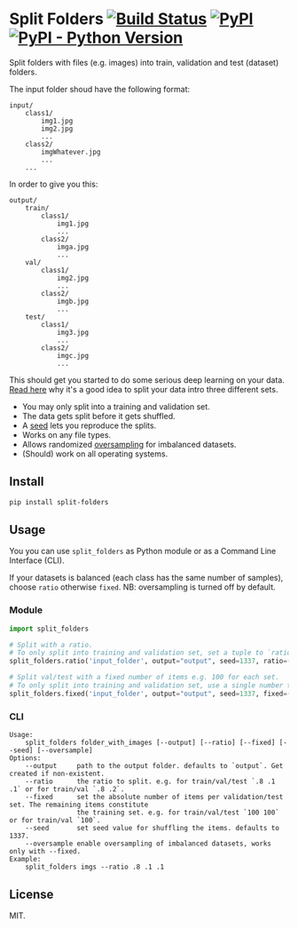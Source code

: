 # Split Folders [![Build Status](https://travis-ci.com/jfilter/split-folders.svg?branch=master)](https://travis-ci.com/jfilter/split-folders) [![PyPI](https://img.shields.io/pypi/v/split-folders.svg)](https://pypi.org/project/split-folders/) [![PyPI - Python Version](https://img.shields.io/pypi/pyversions/split-folders.svg)](https://pypi.org/project/split-folders/)

Split folders with files (e.g. images) into train, validation and test (dataset) folders.

The input folder shoud have the following format:

```
input/
    class1/
        img1.jpg
        img2.jpg
        ...
    class2/
        imgWhatever.jpg
        ...
    ...
```

In order to give you this:

```
output/
    train/
        class1/
            img1.jpg
            ...
        class2/
            imga.jpg
            ...
    val/
        class1/
            img2.jpg
            ...
        class2/
            imgb.jpg
            ...
    test/
        class1/
            img3.jpg
            ...
        class2/
            imgc.jpg
            ...
```

This should get you started to do some serious deep learning on your data. [Read here](https://stats.stackexchange.com/questions/19048/what-is-the-difference-between-test-set-and-validation-set) why it's a good idea to split your data intro three different sets.

-   You may only split into a training and validation set.
-   The data gets split before it gets shuffled.
-   A [seed](https://docs.python.org/3/library/random.html#random.seed) lets you reproduce the splits.
-   Works on any file types.
-   Allows randomized [oversampling](https://en.wikipedia.org/wiki/Oversampling_and_undersampling_in_data_analysis) for imbalanced datasets.
-   (Should) work on all operating systems.

## Install

```bash
pip install split-folders
```

## Usage

You you can use `split_folders` as Python module or as a Command Line Interface (CLI).

If your datasets is balanced (each class has the same number of samples), choose `ratio` otherwise `fixed`. NB: oversampling is turned off by default.

### Module

```python
import split_folders

# Split with a ratio.
# To only split into training and validation set, set a tuple to `ratio`, i.e, `(.8, .2)`.
split_folders.ratio('input_folder', output="output", seed=1337, ratio=(.8, .1, .1)) # default values

# Split val/test with a fixed number of items e.g. 100 for each set.
# To only split into training and validation set, use a single number to `fixed`, i.e., `10`.
split_folders.fixed('input_folder', output="output", seed=1337, fixed=(100, 100), oversample=False) # default values
```

### CLI

```
Usage:
    split_folders folder_with_images [--output] [--ratio] [--fixed] [--seed] [--oversample]
Options:
    --output     path to the output folder. defaults to `output`. Get created if non-existent.
    --ratio      the ratio to split. e.g. for train/val/test `.8 .1 .1` or for train/val `.8 .2`.
    --fixed      set the absolute number of items per validation/test set. The remaining items constitute
                 the training set. e.g. for train/val/test `100 100` or for train/val `100`.
    --seed       set seed value for shuffling the items. defaults to 1337.
    --oversample enable oversampling of imbalanced datasets, works only with --fixed.
Example:
    split_folders imgs --ratio .8 .1 .1
```

## License

MIT.
